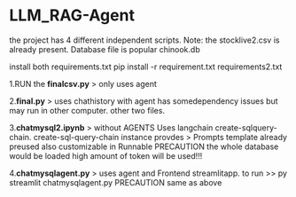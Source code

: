 # LLM_RAG-Agent

the project has 4 different independent scripts.
Note: the stocklive2.csv is already present. Database file is popular chinook.db

install both requirements.txt pip install -r requirement.txt requirements2.txt

1.RUN the **finalcsv.py** > only uses agent

2.**final.py** > uses chathistory with agent has somedependency issues but may run in other computer. other two files.

3.**chatmysql2.ipynb** > without AGENTS Uses langchain create-sqlquery-chain. create-sql-query-chain instance provdes > Prompts template already preused also customizable in Runnable PRECAUTION the whole database would be loaded high amount of token will be used!!!

4.**chatmysqlagent.py** > uses agent and Frontend streamlitapp. to run >> py streamlit chatmysqlagent.py PRECAUTION same as above
